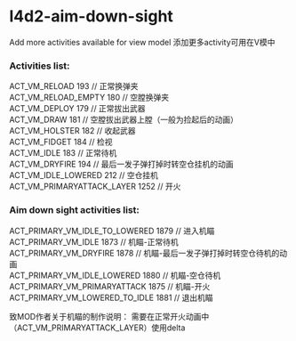# l4d2-aim-down-sight

Add more activities available for view model
添加更多activity可用在V模中

### Activities list:  
ACT_VM_RELOAD				193 // 正常换弹夹  
ACT_VM_RELOAD_EMPTY			180 // 空膛换弹夹  
ACT_VM_DEPLOY				179 // 正常拔出武器  
ACT_VM_DRAW					181 // 空膛拔出武器上膛（一般为捡起后的动画）  
ACT_VM_HOLSTER				182 // 收起武器  
ACT_VM_FIDGET				184 // 检视  
ACT_VM_IDLE						183  // 正常待机  
ACT_VM_DRYFIRE					194  // 最后一发子弹打掉时转空仓挂机的动画  
ACT_VM_IDLE_LOWERED				212  // 空仓挂机  
ACT_VM_PRIMARYATTACK_LAYER		1252 // 开火  

### Aim down sight activities list:  
ACT_PRIMARY_VM_IDLE_TO_LOWERED		1879 // 进入机瞄  
ACT_PRIMARY_VM_IDLE					1873 // 机瞄-正常待机  
ACT_PRIMARY_VM_DRYFIRE				1878 // 机瞄-最后一发子弹打掉时转空仓待机的动画  
ACT_PRIMARY_VM_IDLE_LOWERED			1880 // 机瞄-空仓待机  
ACT_PRIMARY_VM_PRIMARYATTACK		1875 // 机瞄-开火  
ACT_PRIMARY_VM_LOWERED_TO_IDLE		1881 // 退出机瞄  

致MOD作者关于机瞄的制作说明： 
需要在正常开火动画中（ACT_VM_PRIMARYATTACK_LAYER）使用delta
